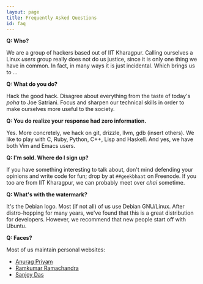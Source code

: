 ```yaml
---
layout: page
title: Frequently Asked Questions
id: faq
---
```


**Q: Who?**

We are a group of hackers based out of IIT Kharagpur.  Calling ourselves a Linux *users* group really does not do us justice, since it is only one thing we have in common.  In fact, in many ways it is just incidental.  Which brings us to ...


**Q: What do you do?**

Hack the good hack.  Disagree about everything from the taste of today's *poha* to Joe Satriani.  Focus and sharpen our technical skills in order to make ourselves more useful to the society.


**Q: You do realize your response had zero information.**

Yes.  More concretely, we hack on git, drizzle, llvm, gdb (insert others).  We like to play with C, Ruby, Python, C++, Lisp and Haskell.  And yes, we have both Vim and Emacs users.


**Q: I'm sold. Where do I sign up?**

If you have something interesting to talk about, don't mind defending your opinions and write code for fun; drop by at `##geekbhaat` on Freenode.  If you too are from IIT Kharagpur, we can probably meet over *chai* sometime.


**Q: What's with the watermark?**

It's the Debian logo.  Most (if not all) of us use Debian GNU/Linux.
After distro-hopping for many years, we've found that this is a great
distribution for developers.  However, we recommend that new people
start off with Ubuntu.


**Q: Faces?**

Most of us maintain personal websites:
* [Anurag Priyam](http://yeban.in)
* [Ramkumar Ramachandra](http://artagnon.com)
* [Sanjoy Das](http://playingwithpointers.com)
